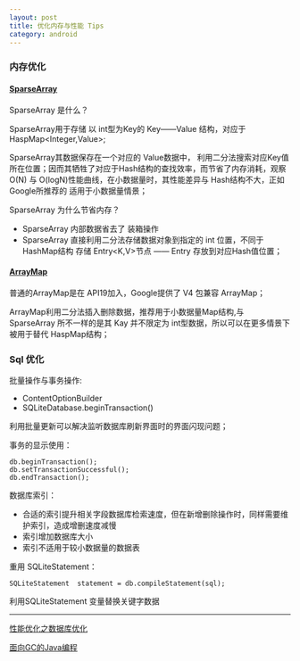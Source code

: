 ```yaml
---
layout: post
title: 优化内存与性能 Tips
category: android
---
```


### 内存优化

#### [SparseArray](https://android.googlesource.com/platform/frameworks/base/+/refs/heads/master/core/java/android/util/SparseArray.java)

SparseArray 是什么？

SparseArray用于存储 以 int型为Key的 Key——Value 结构，对应于 HaspMap<Integer,Value>;

SparseArray其数据保存在一个对应的 Value数据中， 利用二分法搜索对应Key值所在位置；因而其牺牲了对应于Hash结构的查找效率，而节省了内存消耗，观察O(N) 与 O(logN)性能曲线，在小数据量时，其性能差异与 Hash结构不大，正如Google所推荐的 适用于小数据量情景；

SparseArray 为什么节省内存？


* SparseArray 内部数据省去了 装箱操作    
* SparseArray 直接利用二分法存储数据对象到指定的 int 位置，不同于HashMap结构 存储 Entry<K,V>节点 —— Entry 存放到对应Hash值位置；



#### [ArrayMap](https://android.googlesource.com/platform/frameworks/support/+/refs/heads/master/v4/java/android/support/v4/util/ArrayMap.java)

普通的ArrayMap是在 API19加入，Google提供了 V4 包兼容 ArrayMap；

ArrayMap利用二分法插入删除数据，推荐用于小数据量Map结构,与 SparseArray 所不一样的是其 Kay 并不限定为 int型数据，所以可以在更多情景下被用于替代 HaspMap结构；


### Sql 优化


批量操作与事务操作:


* ContentOptionBuilder    
* SQLiteDatabase.beginTransaction()      

利用批量更新可以解决监听数据库刷新界面时的界面闪现问题；

事务的显示使用：

`db.beginTransaction();`                          
`db.setTransactionSuccessful();`                  
 `db.endTransaction();`                 






数据库索引：

* 合适的索引提升相关字段数据库检索速度，但在新增删除操作时，同样需要维护索引，造成增删速度减慢                   
* 索引增加数据库大小              
* 索引不适用于较小数据量的数据表

重用 SQLiteStatement：

`SQLiteStatement  statement = db.compileStatement(sql);`

利用SQLiteStatement 变量替换关键字数据


---

[性能优化之数据库优化](http://www.trinea.cn/android/database-performance/)

[面向GC的Java编程](http://coolshell.cn/articles/11541.html)